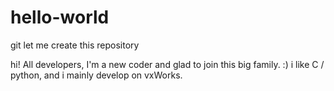 # hello-world
git let me create this repository

hi! All developers,
I'm a new coder and glad to join this big family. :)
i like C / python, and i mainly develop on vxWorks.
